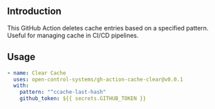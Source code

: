 ## Introduction

This GitHub Action deletes cache entries based on a specified pattern. Useful for managing cache in CI/CD pipelines.

## Usage

```yaml
- name: Clear Cache
  uses: open-control-systems/gh-action-cache-clear@v0.0.1
  with:
    pattern: "^ccache-last-hash"
    github_token: ${{ secrets.GITHUB_TOKEN }}
